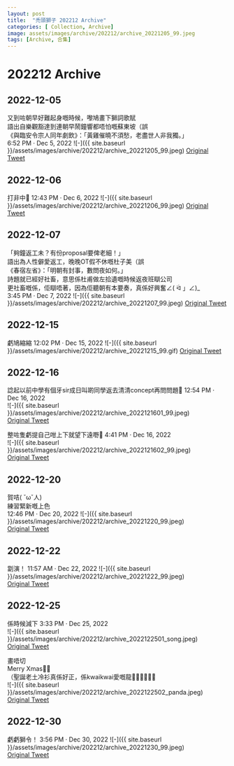 ```yaml
---
layout: post
title:  "禿頭獅子 202212 Archive"
categories: [ Collection, Archive]
image: assets/images/archive/202212/archive_20221205_99.jpeg
tags: [Archive, 合集]
---
```

# 202212 Archive

## 2022-12-05
又到咗朝早好難起身嘅時候，嚟鳩畫下獅詞歌賦<br>
語出自樂觀豁達到連朝早鬧鐘響都唔怕嘅蘇東坡（誤<br>
《與臨安令宗人同年劇飲》：「黃雞催曉不須愁，老盡世人非我獨。」<br>
6:52 PM · Dec 5, 2022
![-]({{ site.baseurl }}/assets/images/archive/202212/archive_20221205_99.jpeg)
<a href="https://twitter.com/Kyutori1/status/1599718424208642049">Original Tweet</a>

## 2022-12-06
打非中🫡 12:43 PM · Dec 6, 2022
![-]({{ site.baseurl }}/assets/images/archive/202212/archive_20221206_99.jpeg)
<a href="https://twitter.com/Kyutori1/status/1599987928348098560">Original Tweet</a>

## 2022-12-07
「夠鐘返工未？有份proposal要俾老細！」<br>
語出為人性僻愛返工，晚晚OT假不休嘅杜子美（誤<br>
《春宿左省》：「明朝有封事，數問夜如何。」<br>
詩題就已經好社畜，意思係杜甫做左拾遺嘅時候返夜班瞓公司<br>
更社畜嘅係，佢瞓唔著，因為佢聽朝有本要奏，真係好興奮∠( ᐛ 」∠)_<br>
3:45 PM · Dec 7, 2022
![-]({{ site.baseurl }}/assets/images/archive/202212/archive_20221207_99.jpeg)
<a href="https://twitter.com/Kyutori1/status/1600396024803389440">Original Tweet</a>

## 2022-12-15
虧鳩縮縮 12:02 PM · Dec 15, 2022
![-]({{ site.baseurl }}/assets/images/archive/202212/archive_20221215_99.gif)
<a href="https://twitter.com/Kyutori1/status/1603238970649088001">Original Tweet</a>

## 2022-12-16
諗起以前中學有個牙sir成日叫啲同學返去清清concept再問問題🥹 12:54 PM · Dec 16, 2022<br>
![-]({{ site.baseurl }}/assets/images/archive/202212/archive_2022121601_99.jpeg)<br>
<a href="https://twitter.com/Kyutori1/status/1603614450569056256">Original Tweet</a><br>

整咗隻虧提自己咁上下就望下遠嘢👀 4:41 PM · Dec 16, 2022<br>
![-]({{ site.baseurl }}/assets/images/archive/202212/archive_2022121602_99.jpeg)<br>
<a href="https://twitter.com/Kyutori1/status/1603671676038041600">Original Tweet</a><br>


## 2022-12-20
賀咭( ˇωˇ人)<br>
練習緊新嘅上色<br>
12:46 PM · Dec 20, 2022
![-]({{ site.baseurl }}/assets/images/archive/202212/archive_20221220_99.jpeg)<br>
<a href="https://twitter.com/Kyutori1/status/1605062066255331328">Original Tweet</a><br>

## 2022-12-22
劏演！
11:57 AM · Dec 22, 2022
![-]({{ site.baseurl }}/assets/images/archive/202212/archive_20221222_99.jpeg)<br>
<a href="https://twitter.com/Kyutori1/status/1605774548036915200">Original Tweet</a><br>

## 2022-12-25
係時候減下 3:33 PM · Dec 25, 2022<br>
![-]({{ site.baseurl }}/assets/images/archive/202212/archive_2022122501_song.jpeg)<br>
<a href="https://twitter.com/song_fouru/status/1606915999978381312">Original Tweet</a><br>

畫唔切<br>
Merry Xmas🫶🏻<br>
（聖誕老土冷衫真係好正，係kwaikwai愛嘅龍🫶🏻🫶🏻🫶🏻<br>
![-]({{ site.baseurl }}/assets/images/archive/202212/archive_2022122502_panda.jpeg)<br>
<a href="https://twitter.com/pandainclearink/status/1607027904885706754">Original Tweet</a><br>


## 2022-12-30
虧虧獅令！ 3:56 PM · Dec 30, 2022
![-]({{ site.baseurl }}/assets/images/archive/202212/archive_20221230_99.jpeg)<br>
<a href="https://twitter.com/Kyutori1/status/1608733655635226624">Original Tweet</a><br>